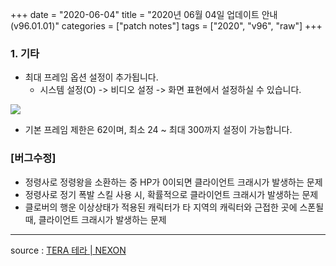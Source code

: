 +++
date = "2020-06-04"
title = "2020년 06월 04일 업데이트 안내 (v96.01.01)"
categories = ["patch notes"]
tags = ["2020", "v96", "raw"]
+++

### 1. 기타
- 최대 프레임 옵션 설정이 추가됩니다.
  - 시스템 설정(O) -> 비디오 설정 -> 화면 표현에서 설정하실 수 있습니다.

![](https://seraphinush-gaming.github.io/mysterium/images/patch-notes/v96-02_1.png)

  - 기본 프레임 제한은 62이며, 최소 24 ~ 최대 300까지 설정이 가능합니다.
 
### [버그수정]
- 정령사로 정령왕을 소환하는 중 HP가 0이되면 클라이언트 크래시가 발생하는 문제
- 정령사로 정기 폭발 스킬 사용 시, 확률적으로 클라이언트 크래시가 발생하는 문제
- 클로버의 행운 이상상태가 적용된 캐릭터가 타 지역의 캐릭터와 근접한 곳에 스폰될 때, 클라이언트 크래시가 발생하는 문제

----

source : [TERA 테라 | NEXON](http://tera.nexon.com/news/update/view.aspx?n4articlesn=439)

